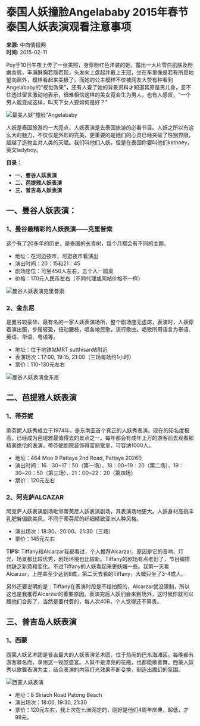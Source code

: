 # 泰国人妖撞脸Angelababy 2015年春节泰国人妖表演观看注意事项

**来源:** 中商情报网  
**时间:** 2015-02-11  

Poy于10日午夜上传了一张美照，身穿粉红色洋装的她，露出一大片雪白肌肤及粉嫩香肩，丰满酥胸若隐若现，头发向上盘起并戴上王冠，坐在车里像是若有所思地望向窗外，模样看起来美极了。而她的公主模样不仅被网友大赞有种看到Angelababy的“视觉效果”，还有人查了她的背景资料才知道其原是男儿身，忍不住透过留言激动地表示，很难相信这样的美女竟会生为男人，也有人感叹，“一个男人能变成这样，叫天下女人要如何是好？”

![最美人妖“撞脸”Angelababy](http://img.askci.com/images/research/2015/2/11/ea7d3b60-b680-4bfc-b11b-818d69999791.jpg)

人妖是泰国旅游的一大亮点，人妖表演是去泰国旅游的必看节目。人妖之所以有这么大的魅力，不仅仅是外形的完美，更重要的是她们的心灵已经突破了性别界限，超越了造物主对人类的天赋。我们叫他们人妖，但是在泰国你要叫他们kathoey，英文ladyboy。

**目录：**

- **一、曼谷人妖表演**
- **二、芭提雅人妖表演**
- **三、普吉岛人妖表演**

## 一、曼谷人妖表演：

### 1、曼谷最精彩的人妖表演——克里普索

这个有了20多年的历史，是泰国的长青树，每个月都会有不同的主题。

- 地址：在河边夜市，可逛夜市看演出
- 演出时间：20：15和21：45
- 剧场座位：可坐450人左右，五个人一圆桌
- 价格：170元人民币左右（不同代理或网站价格不一样）

![曼谷人妖表演克里普索](http://img.askci.com/images/travel/2014/12/18/a07840c9-e6bb-47b1-97d2-461e120a8982.jpg)

### 2、金东尼

是曼谷较豪华、最有名的一家人妖表演场所，整个剧场座无虚席，表演时，人妖穿着演出服，步履轻盈，扭动腰枝，唱各地民歌，流行歌曲。唱歌所用语言为泰语、英语、华语、粤语等。

- 地址：位于地铁站MRT sutthisan站附近
- 表演场次：17:00, 19:15, 21:00（三场每场约1小时）
- 票价：110-130元左右

![曼谷人妖表演金东尼](http://img.askci.com/images/travel/2014/12/18/434b6ddf-cdd1-4f38-b51d-ccafdece00c5.jpg)

## 二、芭提雅人妖表演

### 1、蒂芬妮

蒂芬妮人妖秀成立于1974年，是东南亚首个真正的人妖秀表演。现在的知名度极高，已经成为芭堤雅最值得去的景点之一。每年都会有成年上万的游客前去观看那精美绝伦的表演。蒂芬妮剧院装饰得富丽堂皇，可容纳1000人。

- 地址：464 Moo 9 Pattaya 2nd Road, Pattaya 20260
- 演出时间：16：30~17：50（第一场）、18：00~19：20（第二场）、19：30~20：50（第三场）、21：00~22：20（第四场）
- 票价：120元左右

### 2、阿克萨ALCAZAR

阿克萨人妖表演剧场毗邻蒂芙尼人妖表演剧场，其表演场地更大。人妖身材高挑丰乳肥臀偏欧美风，不同于蒂芬尼的纤细精致亚洲人种风格。

- 演出场次：18:30、20:00、21:30（三场）
- 票价：145元左右

**TIPS:** Tiffany和Alcarzar我都看过，个人推荐Alcarzar。原因是它的音响、灯光、场景都比较优秀，剧场环境也比较新。Tiffany的剧场有点老旧了，节目编排也缺乏新意和变化。不过Tiffany的人妖看起来更妖媚一些。我第一天看Alcarzar，上座率至少达到8成，第二天去看的Tiffany，大概只坐了3-4成人。

另外还要说明的是：Tiffany在表演时段是不给拍照的，Alcarzar就没限制，所以这也是我推荐Alcarzar的重要原因。表演完后人妖们会来到场外，这时候你就可以跟他们合影了，当然是要付费的，每人次40B，个人觉得还不算贵。

## 三、普吉岛人妖表演

### 1、西蒙

西蒙人妖艺术团是普吉最大的人妖表演艺术团，位于热闹的巴东海滩区。每晚都有游客慕名而，享用这一视觉盛宴。人妖不是漂亮的花瓶，也都能歌善舞。西蒙人妖秀以歌舞表演为主，结合表演的内容灯光效果不断变换，制造出魔幻的氛围。

![西蒙人妖表演](http://img.askci.com/images/travel/2014/12/18/a87f31df-462b-4ac9-958c-690145639936.jpg)

- 地址：8 Siriach Road Patong Beach
- 演出场次：18:00, 19:30, 21:30
- 票价：120元左右，我上次在七洲网定的，刚好是他们4周年庆典，超低，才99元。